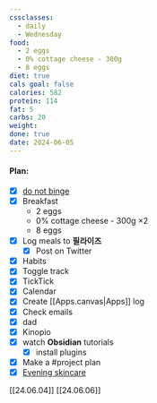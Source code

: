 ```yaml
---
cssclasses:
  - daily
  - Wednesday
food:
  - 2 eggs
  - 0% cottage cheese - 300g
  - 8 eggs
diet: true
cals goal: false
calories: 582
protein: 114
fat: 5
carbs: 20
weight:
done: true
date: 2024-06-05
---
```

#### Plan:
- [x] [do not binge](Daily.md)
- [x] Breakfast
	- 2 eggs
	- 0% cottage cheese - 300g ×2
	- 8 eggs
- [x] Log meals to **필라이즈**
	- [x] Post on Twitter
- [x] Habits
- [x] Toggle track
- [x] TickTick
- [x] Calendar
- [x] Create [[Apps.canvas|Apps]] log
- [x] Check emails
- [x] dad
- [x] Kinopio
- [x] watch **Obsidian** tutorials
	- [x] install plugins
- [x] Make a #project plan
- [x] [Evening skincare](PM.png)

[[24.06.04]]
[[24.06.06]]